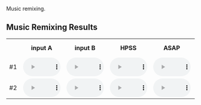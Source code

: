 Music remixing.

## Music Remixing Results
<table>
  <tr>
	<th></th>
    <th>input A</th>
    <th>input B</th>
    <th>HPSS</th>
	<th>ASAP</th>
	<th>Disentangled VAE (proposed)</th>
  </tr>
  <tr>
	<td>#1</td>
    <td><audio controls src="./media/RWC-Clipped/SpectralMorphingDemo 01-000.wav" style="width:100px;height:50px;"></audio></td>
    <td><audio controls src="./media/RWC-Clipped/SpectralMorphingDemo 02-001.wav" style="width:100px;height:50px;"></audio></td>
    <td><audio controls src="./media/HPSSResults/SpectralMorphingDemo 01-000.wav" style="width:100px;height:50px;"></audio></td>
	<td><audio controls src="./media/SpectralMorphingResults/SpectralMorphingDemo 1-000.wav" style="width:100px;height:50px;"></audio></td>
	<td><audio controls src="" style="width:200px;height:50px;"></audio></td>
  </tr>
  <tr>
	<td>#2</td>
    <td><audio controls src="./media/RWC-Clipped/SpectralMorphingDemo 03-047.wav" style="width:100px;height:50px;"></audio></td>
    <td><audio controls src="./media/RWC-Clipped/SpectralMorphingDemo 04-050.wav" style="width:100px;height:50px;"></audio></td>
    <td><audio controls src="./media/HPSSResults/SpectralMorphingDemo 03-047.wav" style="width:100px;height:50px;"></audio></td>
	<td><audio controls src="./media/SpectralMorphingResults/SpectralMorphingDemo 3-047.wav" style="width:100px;height:50px;"></audio></td>
	<td><audio controls src="" style="width:200px;height:50px;"></audio></td>
  </tr>
</table>